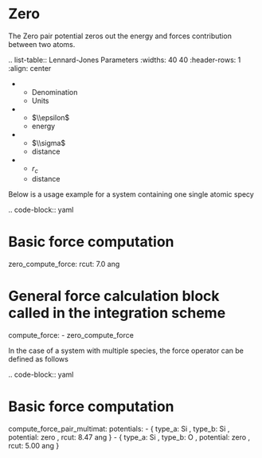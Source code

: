 # Zero

The Zero pair potential zeros out the energy and forces contribution between two atoms.

.. list-table:: Lennard-Jones Parameters
   :widths: 40 40
   :header-rows: 1
   :align: center

   * - Denomination
     - Units
   * - $\\epsilon$
     - energy
   * - $\\sigma$
     - distance
   * - $r_c$
     - distance

Below is a usage example for a system containing one single atomic specy

.. code-block:: yaml

   # Basic force computation
   zero_compute_force:
     rcut: 7.0 ang

   # General force calculation block called in the integration scheme
   compute_force:
     - zero_compute_force

In the case of a system with multiple species, the force operator can be defined as follows

.. code-block:: yaml

   # Basic force computation
   compute_force_pair_multimat:
     potentials:
       - { type_a: Si , type_b: Si , potential: zero , rcut: 8.47 ang }
       - { type_a: Si , type_b:  O , potential: zero , rcut: 5.00 ang }
